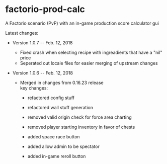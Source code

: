 # factorio-prod-calc
A Factorio scenario (PvP) with an in-game production score calculator gui

Latest changes:

* Version 1.0.7 -- Feb. 12, 2018
  * Fixed crash when selecting recipe with ingreadients that have a "nil" price
  * Seperated out locale files for easier merging of upstream changes

* Version 1.0.6 -- Feb. 12, 2018
  * Merged in changes from 0.16.23 release  
    key changes:
    * refactored config stuff
    * refactored wall stuff generation

    * removed valid origin check for force area charting
    * removed player starting inventory in favor of chests

    * added space race button
    * added allow admin to be spectator
    * added in-game reroll button
